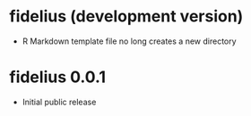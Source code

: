 # fidelius (development version)

* R Markdown template file no long creates a new directory

# fidelius 0.0.1

* Initial public release
